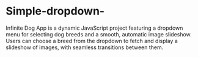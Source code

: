 # Simple-dropdown-
Infinite Dog App is a dynamic JavaScript project featuring a dropdown menu for selecting dog breeds and a smooth, automatic image slideshow. Users can choose a breed from the dropdown to fetch and display a slideshow of images, with seamless transitions between them.

